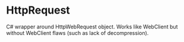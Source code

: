 HttpRequest
===========

C# wrapper around HttpWebRequest object. Works like WebClient but without WebClient flaws (such as lack of decompression).
